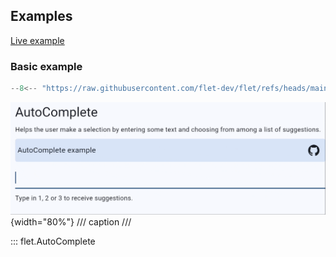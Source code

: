 ## Examples

[Live example](https://flet-controls-gallery.fly.dev/input/autocomplete)

### Basic example

```python
--8<-- "https://raw.githubusercontent.com/flet-dev/flet/refs/heads/main/sdk/python/examples/controls/auto-complete/basic.py"
```

![basic](https://raw.githubusercontent.com/flet-dev/flet/main/sdk/python/examples/controls/auto-complete/media/basic.gif){width="80%"}
/// caption
///

::: flet.AutoComplete
